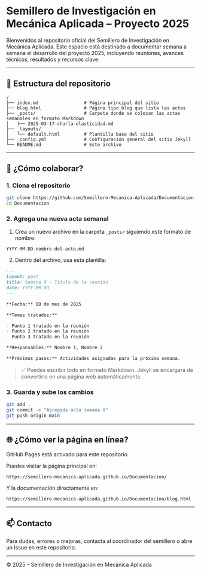 # Semillero de Investigación en Mecánica Aplicada – Proyecto 2025

Bienvenidos al repositorio oficial del Semillero de Investigación en Mecánica Aplicada. Este espacio está destinado a documentar semana a semana el desarrollo del proyecto 2025, incluyendo reuniones, avances técnicos, resultados y recursos clave.

---

## 📁 Estructura del repositorio

```
/
├── index.md                 # Página principal del sitio
├── blog.html                # Página tipo blog que lista las actas
├── _posts/                  # Carpeta donde se colocan las actas semanales en formato Markdown
│   ├── 2025-03-17-charla-elasticidad.md
├── _layouts/
│   └── default.html         # Plantilla base del sitio
├── _config.yml              # Configuración general del sitio Jekyll
└── README.md                # Este archivo
```

---

## 🔧 ¿Cómo colaborar?

### 1. Clona el repositorio

```bash
git clone https://github.com/Semillero-Mecanica-Aplicada/Documentacion.git
cd Documentacion
```

### 2. Agrega una nueva acta semanal

1. Crea un nuevo archivo en la carpeta `_posts/` siguiendo este formato de nombre:

```
YYYY-MM-DD-nombre-del-acto.md
```

2. Dentro del archivo, usa esta plantilla:

```markdown
---
layout: post
title: Semana X - Título de la reunión
date: YYYY-MM-DD
---

**Fecha:** DD de mes de 2025

**Temas tratados:**

- Punto 1 tratado en la reunión
- Punto 2 tratado en la reunión
- Punto 3 tratado en la reunión

**Responsables:** Nombre 1, Nombre 2

**Próximos pasos:** Actividades asignadas para la próxima semana.
```

> ✅ Puedes escribir todo en formato Markdown. Jekyll se encargará de convertirlo en una página web automáticamente.

### 3. Guarda y sube los cambios

```bash
git add .
git commit -m "Agregada acta semana X"
git push origin main
```

---

## 🌐 ¿Cómo ver la página en línea?

GitHub Pages está activado para este repositorio.

Puedes visitar la página principal en:

```
https://semillero-mecanica-aplicada.github.io/Documentacion/
```

Y la documentación directamente en:

```
https://semillero-mecanica-aplicada.github.io/Documentacion/blog.html
```

---

## 📫 Contacto

Para dudas, errores o mejoras, contacta al coordinador del semillero o abre un Issue en este repositorio.

---

© 2025 – Semillero de Investigación en Mecánica Aplicada

